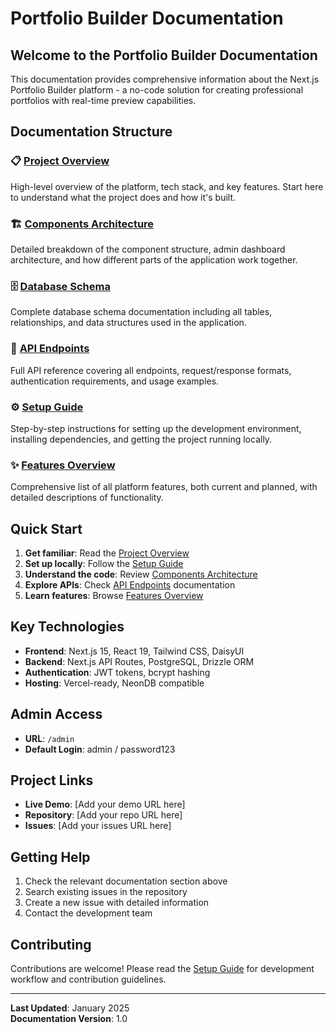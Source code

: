 # Portfolio Builder Documentation

## Welcome to the Portfolio Builder Documentation

This documentation provides comprehensive information about the Next.js Portfolio Builder platform - a no-code solution for creating professional portfolios with real-time preview capabilities.

## Documentation Structure

### 📋 [Project Overview](./project-overview.md)
High-level overview of the platform, tech stack, and key features. Start here to understand what the project does and how it's built.

### 🏗️ [Components Architecture](./components-architecture.md) 
Detailed breakdown of the component structure, admin dashboard architecture, and how different parts of the application work together.

### 🗄️ [Database Schema](./database-schema.md)
Complete database schema documentation including all tables, relationships, and data structures used in the application.

### 🔌 [API Endpoints](./api-endpoints.md)
Full API reference covering all endpoints, request/response formats, authentication requirements, and usage examples.

### ⚙️ [Setup Guide](./setup-guide.md)
Step-by-step instructions for setting up the development environment, installing dependencies, and getting the project running locally.

### ✨ [Features Overview](./features-overview.md)
Comprehensive list of all platform features, both current and planned, with detailed descriptions of functionality.

## Quick Start

1. **Get familiar**: Read the [Project Overview](./project-overview.md)
2. **Set up locally**: Follow the [Setup Guide](./setup-guide.md)
3. **Understand the code**: Review [Components Architecture](./components-architecture.md)
4. **Explore APIs**: Check [API Endpoints](./api-endpoints.md) documentation
5. **Learn features**: Browse [Features Overview](./features-overview.md)

## Key Technologies

- **Frontend**: Next.js 15, React 19, Tailwind CSS, DaisyUI
- **Backend**: Next.js API Routes, PostgreSQL, Drizzle ORM
- **Authentication**: JWT tokens, bcrypt hashing
- **Hosting**: Vercel-ready, NeonDB compatible

## Admin Access

- **URL**: `/admin`
- **Default Login**: admin / password123

## Project Links

- **Live Demo**: [Add your demo URL here]
- **Repository**: [Add your repo URL here]
- **Issues**: [Add your issues URL here]

## Getting Help

1. Check the relevant documentation section above
2. Search existing issues in the repository
3. Create a new issue with detailed information
4. Contact the development team

## Contributing

Contributions are welcome! Please read the [Setup Guide](./setup-guide.md) for development workflow and contribution guidelines.

---

**Last Updated**: January 2025  
**Documentation Version**: 1.0